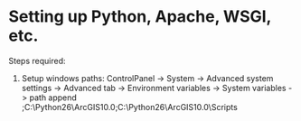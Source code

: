 Setting up Python, Apache, WSGI, etc.
=====================================

Steps required:

1. Setup windows paths: 
   ControlPanel -> System -> Advanced system settings -> Advanced tab -> Environment variables -> System variables -> path
   append ;C:\Python26\ArcGIS10.0;C:\Python26\ArcGIS10.0\Scripts